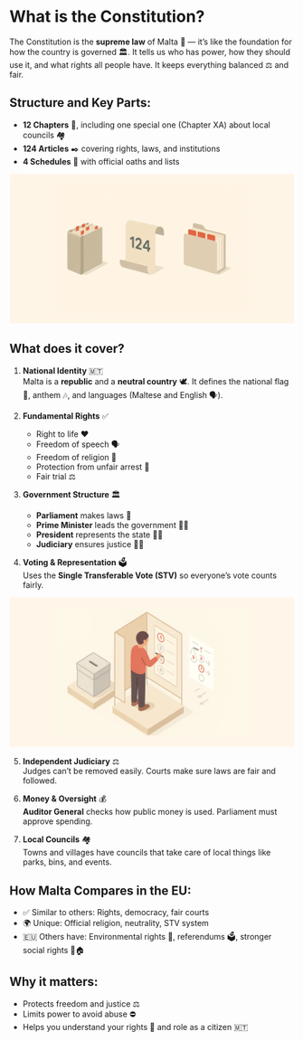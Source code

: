 # What is the Constitution?

The Constitution is the **supreme law** of Malta 📜 — it’s like the foundation for how the country is governed 🏛️. It tells us who has power, how they should use it, and what rights all people have. It keeps everything balanced ⚖️ and fair.

## Structure and Key Parts:

- **12 Chapters** 📘, including one special one (Chapter XA) about local councils 🏘️
- **124 Articles** ✒️ covering rights, laws, and institutions
- **4 Schedules** 📄 with official oaths and lists

![Scroll Articles Illustration](../../images/scroll-articles.webp)

## What does it cover?

1. **National Identity** 🇲🇹  
   Malta is a **republic** and a **neutral country** 🕊️. It defines the national flag 🚩, anthem 🎶, and languages (Maltese and English 🗣️).

2. **Fundamental Rights** ✅

   - Right to life ❤️
   - Freedom of speech 🗣️
   - Freedom of religion 🙏
   - Protection from unfair arrest 🚫
   - Fair trial ⚖️

3. **Government Structure** 🏛️

   - **Parliament** makes laws 📜
   - **Prime Minister** leads the government 👨‍💼
   - **President** represents the state 👩‍⚖️
   - **Judiciary** ensures justice 🧑‍⚖️

4. **Voting & Representation** 🗳️  
   Uses the **Single Transferable Vote (STV)** so everyone’s vote counts fairly.

![Single Transferable Vote Illustration](../../images/single-transferable-vote.webp)

5. **Independent Judiciary** ⚖️  
   Judges can’t be removed easily. Courts make sure laws are fair and followed.

6. **Money & Oversight** 💰  
   **Auditor General** checks how public money is used. Parliament must approve spending.

7. **Local Councils** 🏘️  
   Towns and villages have councils that take care of local things like parks, bins, and events.

## How Malta Compares in the EU:

- ✅ Similar to others: Rights, democracy, fair courts
- 🌍 Unique: Official religion, neutrality, STV system
- 🇪🇺 Others have: Environmental rights 🌿, referendums 🗳️, stronger social rights 🏥🏠

## Why it matters:

- Protects freedom and justice ⚖️
- Limits power to avoid abuse ⛔
- Helps you understand your rights 🧠 and role as a citizen 🇲🇹
